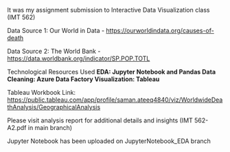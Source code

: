 It was my assignment submission to Interactive Data Visualization class (IMT 562)

Data Source 1: Our World in Data - https://ourworldindata.org/causes-of-death

Data Source 2: The World Bank - https://data.worldbank.org/indicator/SP.POP.TOTL

Technological Resources Used
**EDA: Jupyter Notebook and Pandas
Data Cleaning: Azure Data Factory
Visualization: Tableau**

Tableau Workbook Link: https://public.tableau.com/app/profile/saman.ateeq4840/viz/WorldwideDeathAnalysis/GeographicalAnalysis

Please visit analysis report for additional details and insights (IMT 562-A2.pdf in main branch)

Jupyter Notebook has been uploaded on JupyterNotebook_EDA branch
